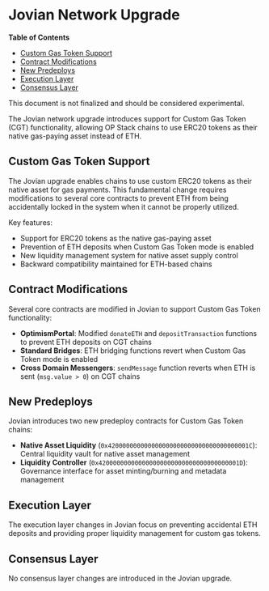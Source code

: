 # Jovian Network Upgrade

<!-- START doctoc generated TOC please keep comment here to allow auto update -->
<!-- DON'T EDIT THIS SECTION, INSTEAD RE-RUN doctoc TO UPDATE -->
**Table of Contents**

- [Custom Gas Token Support](#custom-gas-token-support)
- [Contract Modifications](#contract-modifications)
- [New Predeploys](#new-predeploys)
- [Execution Layer](#execution-layer)
- [Consensus Layer](#consensus-layer)

<!-- END doctoc generated TOC please keep comment here to allow auto update -->

This document is not finalized and should be considered experimental.

The Jovian network upgrade introduces support for Custom Gas Token (CGT) functionality,
allowing OP Stack chains to use ERC20 tokens as their native gas-paying asset instead of ETH.

## Custom Gas Token Support

The Jovian upgrade enables chains to use custom ERC20 tokens as their native asset for gas payments.
This fundamental change requires modifications to several core contracts to prevent ETH from being
accidentally locked in the system when it cannot be properly utilized.

Key features:
- Support for ERC20 tokens as the native gas-paying asset
- Prevention of ETH deposits when Custom Gas Token mode is enabled
- New liquidity management system for native asset supply control
- Backward compatibility maintained for ETH-based chains

## Contract Modifications

Several core contracts are modified in Jovian to support Custom Gas Token functionality:

- **OptimismPortal**: Modified `donateETH` and `depositTransaction` functions to prevent ETH deposits on CGT chains
- **Standard Bridges**: ETH bridging functions revert when Custom Gas Token mode is enabled
- **Cross Domain Messengers**: `sendMessage` function reverts when ETH is sent (`msg.value > 0`) on CGT chains

## New Predeploys

Jovian introduces two new predeploy contracts for Custom Gas Token chains:

- **Native Asset Liquidity** (`0x420000000000000000000000000000000000001C`):
  Central liquidity vault for native asset management
- **Liquidity Controller** (`0x420000000000000000000000000000000000001D`):
  Governance interface for asset minting/burning and metadata management

## Execution Layer

The execution layer changes in Jovian focus on preventing accidental ETH deposits and providing
proper liquidity management for custom gas tokens.

## Consensus Layer

No consensus layer changes are introduced in the Jovian upgrade.
